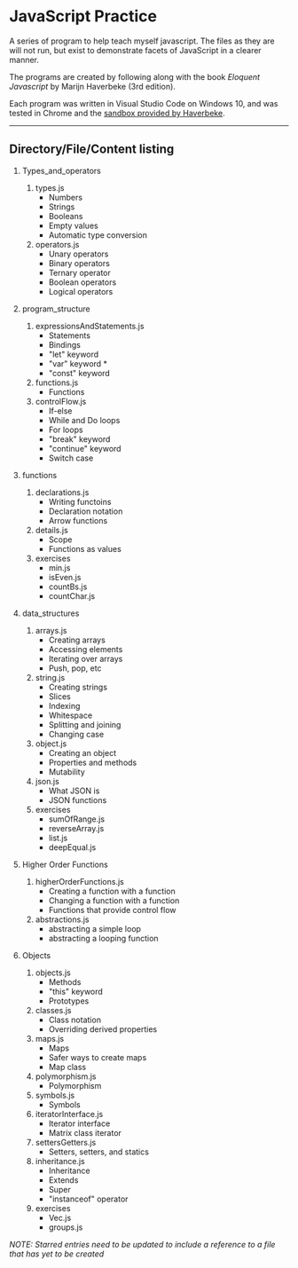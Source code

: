 # JavaScript Practice
A series of program to help teach myself javascript. The files as they are will not run, but exist to demonstrate facets of JavaScript in a clearer manner. 

The programs are created by following along with the book *Eloquent Javascript* by Marijn Haverbeke (3rd edition).

Each program was written in Visual Studio Code on Windows 10, and was tested in Chrome and the [sandbox provided by Haverbeke](https://eloquentjavascript.net/code/).

---
## Directory/File/Content listing
1. Types_and_operators
    1. types.js
        * Numbers
        * Strings
        * Booleans
        * Empty values
        * Automatic type conversion
    2. operators.js
        * Unary operators
        * Binary operators
        * Ternary operator
        * Boolean operators
        * Logical operators

2. program_structure
    1. expressionsAndStatements.js
        * Statements
        * Bindings
        * "let" keyword
        * "var" keyword *
        * "const" keyword
    2. functions.js
        * Functions
    3. controlFlow.js
        * If-else
        * While and Do loops
        * For loops
        * "break" keyword
        * "continue" keyword
        * Switch case

3. functions
    1. declarations.js
        * Writing functoins
        * Declaration notation
        * Arrow functions
    2. details.js
        * Scope
        * Functions as values
    3. exercises
        * min.js
        * isEven.js
        * countBs.js
        * countChar.js

4. data_structures
    1. arrays.js
        * Creating arrays
        * Accessing elements
        * Iterating over arrays
        * Push, pop, etc
    2. string.js
        * Creating strings
        * Slices
        * Indexing
        * Whitespace
        * Splitting and joining
        * Changing case
    3. object.js
        * Creating an object
        * Properties and methods
        * Mutability
    4. json.js
        * What JSON is
        * JSON functions
    5. exercises
        * sumOfRange.js
        * reverseArray.js
        * list.js
        * deepEqual.js
        
5. Higher Order Functions
    1. higherOrderFunctions.js
        * Creating a function with a function
        * Changing a function with a function
        * Functions that provide control flow
    2. abstractions.js
        * abstracting a simple loop
        * abstracting a looping function
   
6. Objects
    1. objects.js
        * Methods
        * "this" keyword
        * Prototypes
    2. classes.js
        * Class notation
        * Overriding derived properties
    3. maps.js
        * Maps
        * Safer ways to create maps
        * Map class
    4. polymorphism.js
        * Polymorphism
    5. symbols.js
        * Symbols
    6. iteratorInterface.js
        * Iterator interface
        * Matrix class iterator
    7. settersGetters.js
        * Setters, setters, and statics
    8. inheritance.js
        * Inheritance
        * Extends
        * Super
        * "instanceof" operator
    9. exercises
        * Vec.js
        * groups.js
    

*NOTE: Starred entries need to be updated to include a reference to a file that has yet to be created*
